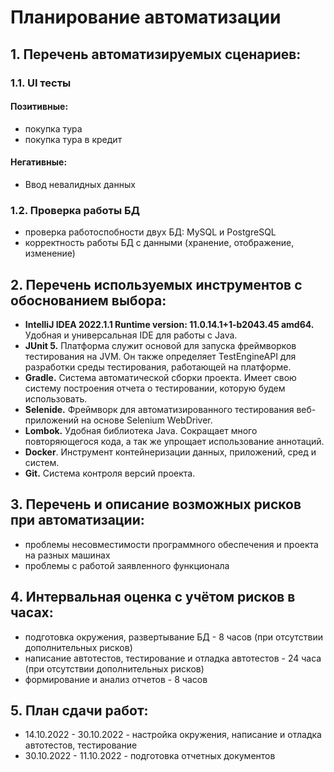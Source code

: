 # Планирование автоматизации
## 1. Перечень автоматизируемых сценариев:
### 1.1. UI тесты
#### Позитивные:
  - покупка тура 
  - покупка тура в кредит 
#### Негативные:
  - Ввод невалидных данных
### 1.2. Проверка работы БД 
  - проверка работоспобности двух БД: MySQL и PostgreSQL
  - корректность работы БД с данными (хранение, отображение, изменение)
## 2. Перечень используемых инструментов с обоснованием выбора:
 - **IntelliJ IDEA 2022.1.1 Runtime version: 11.0.14.1+1-b2043.45 amd64.** Удобная и универсальная IDE для работы с Java.
 - **JUnit 5.** Платформа служит основой для запуска фреймворков тестирования на JVM. Он также определяет TestEngineAPI для разработки среды тестирования, работающей на платформе.  
 - **Gradle.** Cистема автоматической сборки проекта. Имеет свою систему построения отчета о тестировании, которую будем использовать.
 - **Selenide.** Фреймворк для автоматизированного тестирования веб-приложений на основе Selenium WebDriver. 
 - **Lombok.** Удобная библиотека Java. Сокращает много повторяющегося кода, а так же упрощает использование аннотаций.
 - **Docker**. Инструмент контейнеризации данных, приложений, сред и систем.
 - **Git.** Система контроля версий проекта.
## 3. Перечень и описание возможных рисков при автоматизации:
 - проблемы несовместимости программного обеспечения и проекта на разных машинах
 - проблемы с работой заявленного функционала
## 4. Интервальная оценка с учётом рисков в часах:
 - подготовка окружения, развертывание БД - 8 часов (при отсутствии дополнительных рисков)
 - написание автотестов, тестирование и отладка автотестов - 24 часа (при отсутствии дополнительных рисков)
 - формирование и анализ отчетов - 8 часов
## 5. План сдачи работ:
 - 14.10.2022 - 30.10.2022 - настройка окружения, написание и отладка автотестов, тестирование
 - 30.10.2022 - 11.10.2022 - подготовка отчетных документов
